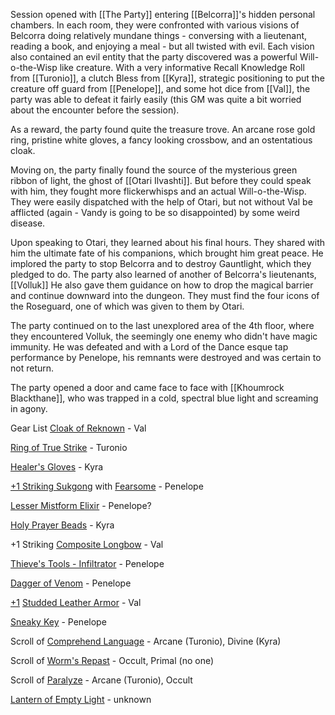 
Session opened with [[The Party]] entering [[Belcorra]]'s hidden personal chambers.  In each room, they were confronted with various visions of Belcorra doing relatively mundane things - conversing with a lieutenant, reading a book, and enjoying a meal - but all twisted with evil.  Each vision also contained an evil entity that the party discovered was a powerful Will-o-the-Wisp like creature.  With a very informative Recall Knowledge Roll from [[Turonio]], a clutch Bless from [[Kyra]], strategic positioning to put the creature off guard from [[Penelope]], and some hot dice from [[Val]], the party was able to defeat it fairly easily (this GM was quite a bit worried about the encounter before the session).

As a reward, the party found quite the treasure trove.  An arcane rose gold ring, pristine white gloves, a fancy looking crossbow, and an ostentatious cloak.

Moving on, the party finally found the source of the mysterious green ribbon of light, the ghost of [[Otari Ilvashti]].  But before they could speak with him, they fought more flickerwhisps and an actual Will-o-the-Wisp.  They were easily dispatched with the help of Otari, but not without Val be afflicted (again - Vandy is going to be so disappointed) by some weird disease.

Upon speaking to Otari, they learned about his final hours.  They shared with him the ultimate fate of his companions, which brought him great peace.  He implored the party to stop Belcorra and to destroy Gauntlight, which they pledged to do.  The party also learned of another of Belcorra's lieutenants, [[Volluk]] He also gave them guidance on how to drop the magical barrier and continue downward into the dungeon.  They must find the four icons of the Roseguard, one of which was given to them by Otari.

The party continued on to the last unexplored area of the 4th floor, where they encountered Volluk, the seemingly one enemy who didn't have magic immunity.  He was defeated and with a Lord of the Dance esque tap performance by Penelope, his remnants were destroyed and was certain to not return.

The party opened a door and came face to face with [[Khoumrock Blackthane]], who was trapped in a cold, spectral blue light and screaming in agony.

Gear List
[Cloak of Reknown](https://homebrewery.naturalcrit.com/share/LN6CzvDUGaIM) - Val

[Ring of True Strike](https://homebrewery.naturalcrit.com/share/LN6CzvDUGaIM) - Turonio

[Healer's Gloves](https://2e.aonprd.com/Equipment.aspx?ID=444) - Kyra 

[+1 Striking Sukgong](https://2e.aonprd.com/Weapons.aspx?ID=341) with [Fearsome](https://2e.aonprd.com/Equipment.aspx?ID=731) - Penelope

[Lesser Mistform Elixir](https://2e.aonprd.com/Equipment.aspx?ID=96) - Penelope?

[Holy Prayer Beads](https://2e.aonprd.com/Equipment.aspx?ID=256) - Kyra 

+1 Striking [Composite Longbow](https://2e.aonprd.com/Weapons.aspx?ID=74) - Val 

[Thieve's Tools - Infiltrator](https://2e.aonprd.com/Equipment.aspx?ID=58) - Penelope 

[Dagger of Venom](https://2e.aonprd.com/Equipment.aspx?ID=383) - Penelope 

[+1](https://2e.aonprd.com/Equipment.aspx?ID=278) [Studded Leather Armor](https://2e.aonprd.com/Armor.aspx?ID=5) - Val 

[Sneaky Key](https://2e.aonprd.com/Equipment.aspx?ID=234) - Penelope 

Scroll of [Comprehend Language](https://2e.aonprd.com/Spells.aspx?ID=46) - Arcane (Turonio), Divine (Kyra)

Scroll of [Worm's Repast](https://2e.aonprd.com/Spells.aspx?ID=839) - Occult, Primal (no one)

Scroll of [Paralyze](https://2e.aonprd.com/Spells.aspx?ID=213) - Arcane (Turonio), Occult 

[Lantern of Empty Light](https://2e.aonprd.com/Equipment.aspx?ID=916) - unknown